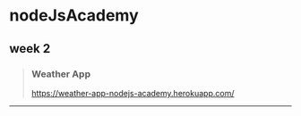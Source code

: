 # nodeJsAcademy

## week 2

>### Weather App
> https://weather-app-nodejs-academy.herokuapp.com/

---